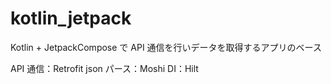 # kotlin_jetpack
Kotlin + JetpackCompose で API 通信を行いデータを取得するアプリのベース

API 通信：Retrofit
json パース：Moshi
DI：Hilt

